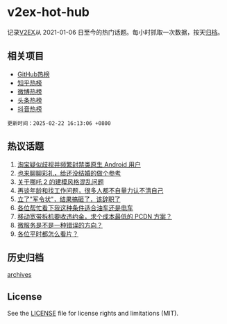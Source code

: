# v2ex-hot-hub

 记录[V2EX](https://www.v2ex.com/)从 2021-01-06 日至今的热门话题。每小时抓取一次数据，按天[归档](archives)。
 
 ## 相关项目

- [GitHub热榜](https://github.com/lonnyzhang423/github-hot-hub)
- [知乎热榜](https://github.com/lonnyzhang423/zhihu-hot-hub)
- [微博热榜](https://github.com/lonnyzhang423/weibo-hot-hub)
- [头条热榜](https://github.com/lonnyzhang423/toutiao-hot-hub)
- [抖音热榜](https://github.com/lonnyzhang423/douyin-hot-hub)


 `更新时间：2025-02-22 16:13:06 +0800`

## 热议话题

1. [淘宝疑似歧视并频繁封禁类原生 Android 用户](https://www.v2ex.com/t/1113414)
1. [也来聊聊彩礼，给还没结婚的做个参考](https://www.v2ex.com/t/1113292)
1. [关于哪吒 2 的建模风格混乱问题](https://www.v2ex.com/t/1113422)
1. [再谈年龄和找工作问题，很多人都不自量力认不清自己](https://www.v2ex.com/t/1113426)
1. [立了"军令状"，结果搞砸了，该辞职了](https://www.v2ex.com/t/1113288)
1. [各位帮忙看下我这种条件适合油车还是电车](https://www.v2ex.com/t/1113286)
1. [移动宽带拆机要收违约金，求个成本最低的 PCDN 方案？](https://www.v2ex.com/t/1113412)
1. [微服务是不是一种错误的方向？](https://www.v2ex.com/t/1113366)
1. [各位平时都怎么看片？](https://www.v2ex.com/t/1113389)

## 历史归档

[archives](archives)

## License

See the [LICENSE](LICENSE) file for license rights and limitations (MIT).
